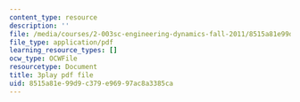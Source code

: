 ```yaml
---
content_type: resource
description: ''
file: /media/courses/2-003sc-engineering-dynamics-fall-2011/8515a81e99d9c379e96997ac8a3385ca_ZNVvYg1FOPk.pdf
file_type: application/pdf
learning_resource_types: []
ocw_type: OCWFile
resourcetype: Document
title: 3play pdf file
uid: 8515a81e-99d9-c379-e969-97ac8a3385ca
---
```

